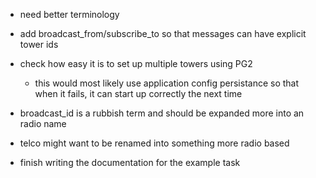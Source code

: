 * need better terminology
* add broadcast_from/subscribe_to so that messages can have explicit 
    tower ids

* check how easy it is to set up multiple towers using PG2
    * this would most likely use application config persistance so
        that when it fails, it can start up correctly the next time

* broadcast_id is a rubbish term and should be expanded more into an radio name
* telco might want to be renamed into something more radio based

* finish writing the documentation for the example task